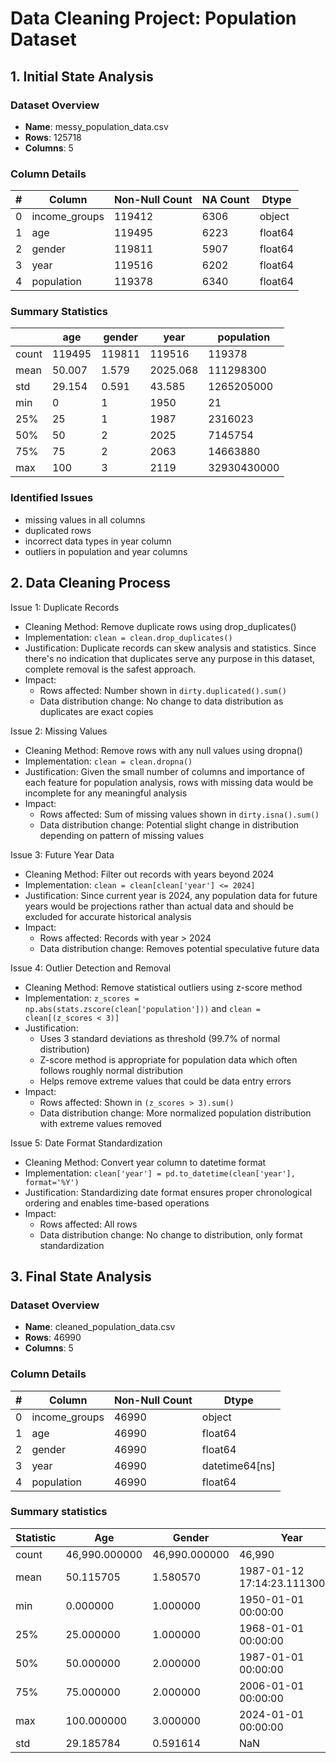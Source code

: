 # Data Cleaning Project: Population Dataset

## 1. Initial State Analysis

### Dataset Overview
- **Name**: messy_population_data.csv
- **Rows**: 125718
- **Columns**: 5

### Column Details

| #   | Column         | Non-Null Count | NA Count | Dtype   |
| --- | -------------- | ---------------| -------- | ------- |
| 0   | income_groups  | 119412         | 6306     | object  |
| 1   | age            | 119495         | 6223     | float64 |
| 2   | gender         | 119811         | 5907     | float64 |
| 3   | year           | 119516         | 6202     | float64 |
| 4   | population     | 119378         | 6340     | float64 |

### Summary Statistics

|       | age       | gender    | year    | population  |
|-------|-----------|-----------|---------|-------------|
| count | 119495    | 119811    | 119516  | 119378      |
| mean  | 50.007    | 1.579     | 2025.068| 111298300   |
| std   | 29.154    | 0.591     | 43.585  | 1265205000  |
| min   | 0         | 1         | 1950    | 21          |
| 25%   | 25        | 1         | 1987    | 2316023     |
| 50%   | 50        | 2         | 2025    | 7145754     |
| 75%   | 75        | 2         | 2063    | 14663880    |
| max   | 100       | 3         | 2119    | 32930430000 |

### Identified Issues

- missing values in all columns
- duplicated rows
- incorrect data types in year column
- outliers in population and year columns

## 2. Data Cleaning Process

Issue 1: Duplicate Records
- Cleaning Method: Remove duplicate rows using drop_duplicates()
- Implementation: `clean = clean.drop_duplicates()`
- Justification: Duplicate records can skew analysis and statistics. Since there's no indication that duplicates serve any purpose in this dataset, complete removal is the safest approach.
- Impact:
  - Rows affected: Number shown in `dirty.duplicated().sum()`
  - Data distribution change: No change to data distribution as duplicates are exact copies

Issue 2: Missing Values
- Cleaning Method: Remove rows with any null values using dropna()
- Implementation: `clean = clean.dropna()`
- Justification: Given the small number of columns and importance of each feature for population analysis, rows with missing data would be incomplete for any meaningful analysis
- Impact:
  - Rows affected: Sum of missing values shown in `dirty.isna().sum()`
  - Data distribution change: Potential slight change in distribution depending on pattern of missing values

Issue 3: Future Year Data
- Cleaning Method: Filter out records with years beyond 2024
- Implementation: `clean = clean[clean['year'] <= 2024]`
- Justification: Since current year is 2024, any population data for future years would be projections rather than actual data and should be excluded for accurate historical analysis
- Impact:
  - Rows affected: Records with year > 2024
  - Data distribution change: Removes potential speculative future data

Issue 4: Outlier Detection and Removal
- Cleaning Method: Remove statistical outliers using z-score method
- Implementation: `z_scores = np.abs(stats.zscore(clean['population']))` and `clean = clean[(z_scores < 3)]`
- Justification: 
  - Uses 3 standard deviations as threshold (99.7% of normal distribution)
  - Z-score method is appropriate for population data which often follows roughly normal distribution
  - Helps remove extreme values that could be data entry errors
- Impact:
  - Rows affected: Shown in `(z_scores > 3).sum()`
  - Data distribution change: More normalized population distribution with extreme values removed

Issue 5: Date Format Standardization
- Cleaning Method: Convert year column to datetime format
- Implementation: `clean['year'] = pd.to_datetime(clean['year'], format='%Y')`
- Justification: Standardizing date format ensures proper chronological ordering and enables time-based operations
- Impact:
  - Rows affected: All rows
  - Data distribution change: No change to distribution, only format standardization

## 3. Final State Analysis

### Dataset Overview
- **Name**: cleaned_population_data.csv
- **Rows**: 46990
- **Columns**: 5

### Column Details

| #   | Column         | Non-Null Count | Dtype          |
| --- | -------------- | -------------- | -------------- |
| 0   | income_groups  | 46990          | object         |
| 1   | age            | 46990          | float64        |
| 2   | gender         | 46990          | float64        |
| 3   | year           | 46990          | datetime64[ns] |
| 4   | population     | 46990          | float64        |

### Summary statistics

| Statistic | Age | Gender | Year | Population |
|-----------|-----|--------|------|------------|
| count | 46,990.000000 | 46,990.000000 | 46,990 | 4.699000e+04 |
| mean | 50.115705 | 1.580570 | 1987-01-12 17:14:23.111300224 | 1.676369e+07 |
| min | 0.000000 | 1.000000 | 1950-01-01 00:00:00 | 2.200000e+01 |
| 25% | 25.000000 | 1.000000 | 1968-01-01 00:00:00 | 8.480102e+05 |
| 50% | 50.000000 | 2.000000 | 1987-01-01 00:00:00 | 4.374134e+06 |
| 75% | 75.000000 | 2.000000 | 2006-01-01 00:00:00 | 8.324320e+06 |
| max | 100.000000 | 3.000000 | 2024-01-01 00:00:00 | 3.173332e+09 |
| std | 29.185784 | 0.591614 | NaN | 1.294103e+08 |